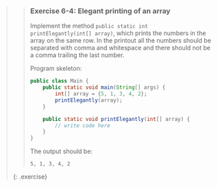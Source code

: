 >> ### Exercise 6-4: Elegant printing of an array
>>
>> Implement the method `public static int printElegantly(int[] array)`, which prints the numbers in the array on the same row. In the printout all the numbers should be separated with comma and whitespace and there should not be a comma trailing the last number.
>>
>> Program skeleton:
>>
>> ```java
>> public class Main {
>>     public static void main(String[] args) {
>>         int[] array = {5, 1, 3, 4, 2};
>>         printElegantly(array);
>>     }
>>
>>     public static void printElegantly(int[] array) {
>>         // write code here
>>     }
>> }
>> ```
>>
>> The output should be:
>>
>>```output
>> 5, 1, 3, 4, 2
>>```
>>
>{: .exercise}
